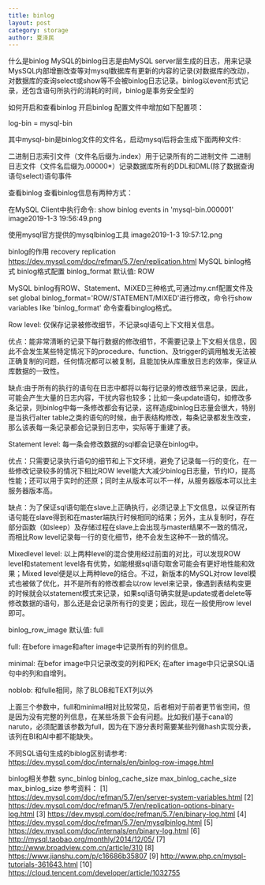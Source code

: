 ```yaml
---
title: binlog
layout: post
category: storage
author: 夏泽民
---
```

什么是binlog
MySQL的binlog日志是由MySQL server层生成的日志，用来记录MysSQL内部增删改查等对mysql数据库有更新的内容的记录(对数据库的改动)，对数据库的查询select或show等不会被binlog日志记录。binlog以event形式记录，还包含语句所执行的消耗的时间，binlog是事务安全型的

如何开启和查看binlog
开启binlog
配置文件中增加如下配置项：

log-bin = mysql-bin

其中mysql-bin是binlog文件的文件名，启动mysql后将会生成下面两种文件:

二进制日志索引文件（文件名后缀为.index）用于记录所有的二进制文件
二进制日志文件（文件名后缀为.00000*）记录数据库所有的DDL和DML(除了数据查询语句select)语句事件
<!-- more -->
查看binlog
查看binlog信息有两种方式：

在MySQL Client中执行命令: show binlog events in 'mysql-bin.000001'
image2019-1-3 19:56:49.png

使用mysql官方提供的mysqlbinlog工具
image2019-1-3 19:57:12.png

binlog的作用
recovery
replication
https://dev.mysql.com/doc/refman/5.7/en/replication.html
MySQL binlog格式
binlog格式配置
binlog_format
默认值: ROW

MySQL binlog有ROW、Statement、MiXED三种格式,可通过my.cnf配置文件及set global binlog_format='ROW/STATEMENT/MIXED'进行修改，命令行show variables like 'binlog_format' 命令查看binglog格式。

Row level: 仅保存记录被修改细节，不记录sql语句上下文相关信息。

优点：能非常清晰的记录下每行数据的修改细节，不需要记录上下文相关信息，因此不会发生某些特定情况下的procedure、function、及trigger的调用触发无法被正确复制的问题，任何情况都可以被复制，且能加快从库重放日志的效率，保证从库数据的一致性。

缺点:由于所有的执行的语句在日志中都将以每行记录的修改细节来记录，因此，可能会产生大量的日志内容，干扰内容也较多；比如一条update语句，如修改多条记录，则binlog中每一条修改都会有记录，这样造成binlog日志量会很大，特别是当执行alter table之类的语句的时候，由于表结构修改，每条记录都发生改变，那么该表每一条记录都会记录到日志中，实际等于重建了表。

Statement level: 每一条会修改数据的sql都会记录在binlog中。

优点：只需要记录执行语句的细节和上下文环境，避免了记录每一行的变化，在一些修改记录较多的情况下相比ROW level能大大减少binlog日志量，节约IO，提高性能；还可以用于实时的还原；同时主从版本可以不一样，从服务器版本可以比主服务器版本高。

缺点：为了保证sql语句能在slave上正确执行，必须记录上下文信息，以保证所有语句能在slave得到和在master端执行时候相同的结果；另外，主从复制时，存在部分函数（如sleep）及存储过程在slave上会出现与master结果不一致的情况，而相比Row level记录每一行的变化细节，绝不会发生这种不一致的情况。

Mixedlevel level: 以上两种level的混合使用经过前面的对比，可以发现ROW level和statement level各有优势，如能根据sql语句取舍可能会有更好地性能和效果；Mixed level便是以上两种leve的结合。不过，新版本的MySQL对row level模式也被做了优化，并不是所有的修改都会以row level来记录，像遇到表结构变更的时候就会以statement模式来记录，如果sql语句确实就是update或者delete等修改数据的语句，那么还是会记录所有行的变更；因此，现在一般使用row level即可。

binlog_row_image
默认值: full

full: 在before image和after image中记录所有的列的信息。

minimal: 在befor image中只记录改变的列和PEK; 在after image中只记录SQL语句中的列和自增列。

noblob: 和fulle相同，除了BLOB和TEXT列以外

上面三个参数中，full和minimal相对比较常见，后者相对于前者更节省空间，但是因为没有完整的列信息，在某些场景下会有问题。比如我们基于canal的naruto，必须配置该参数为full，因为在下游分表时需要某些列做hash实现分表，该列在BI和AI中都不能缺失。

不同SQL语句生成的biblog区别请参考: https://dev.mysql.com/doc/internals/en/binlog-row-image.html

binlog相关参数
sync_binlog
binlog_cache_size
max_binlog_cache_size
max_binlog_size
参考资料：
[1] https://dev.mysql.com/doc/refman/5.7/en/server-system-variables.html
[2] https://dev.mysql.com/doc/refman/5.7/en/replication-options-binary-log.html
[3] https://dev.mysql.com/doc/refman/5.7/en/binary-log.html
[4] https://dev.mysql.com/doc/refman/5.7/en/mysqlbinlog.html
[5] https://dev.mysql.com/doc/internals/en/binary-log.html
[6] http://mysql.taobao.org/monthly/2014/12/05/
[7] http://www.broadview.com.cn/article/310
[8] https://www.jianshu.com/p/c16686b35807
[9] http://www.php.cn/mysql-tutorials-361643.html
[10] https://cloud.tencent.com/developer/article/1032755